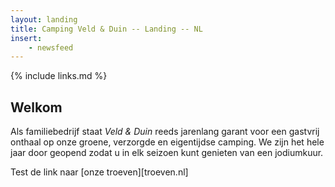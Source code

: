 ```yaml
---
layout: landing
title: Camping Veld & Duin -- Landing -- NL
insert:
    - newsfeed
---
```

{% include links.md %}

## Welkom

Als familiebedrijf staat *Veld & Duin* reeds jarenlang garant voor een gastvrij onthaal op onze groene, verzorgde en eigentijdse camping.
We zijn het hele jaar door geopend zodat u in elk seizoen kunt genieten van een jodiumkuur.

Test de link naar [onze troeven][troeven.nl]
